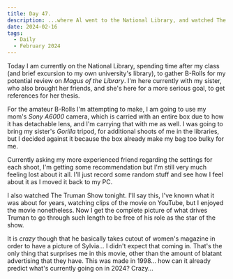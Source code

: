 ```yaml
---
title: Day 47.
description: ...where Al went to the National Library, and watched The Truman Show.
date: 2024-02-16
tags: 
  - Daily
  - February 2024
---
```


Today I am currently on the National Library, spending time after my class (and brief excursion to my own university's library), to gather B-Rolls for my potential review on *Magus of the Library*. I'm here currently with my sister, who also brought her friends, and she's here for a more serious goal, to get references for her thesis.

For the amateur B-Rolls I'm attempting to make, I am going to use my mom's *Sony A6000* camera, which is carried with an entire box due to how it has detachable lens, and I'm carrying that with me as well. I was going to bring my sister's *Gorilla* tripod, for additional shoots of me in the libraries, but I decided against it because the box already make my bag too bulky for me.

Currently asking my more experienced friend regarding the settings for each shoot, I'm getting some recommendation but I'm still very much feeling lost about it all. I'll just record some random stuff and see how I feel about it as I moved it back to my PC.

I also watched The Truman Show tonight. I'll say this, I've known what it was about for years, watching clips of the movie on YouTube, but I enjoyed the movie nonetheless. Now I get the complete picture of what drives Truman to go through such length to be free of his role as the star of the show.

It is *crazy* though that he basically takes cutout of women's magazine in order to have a picture of Sylvia... I didn't expect that coming in. That's the only thing that surprises me in this movie, other than the amount of blatant advertising that they have. This was made in 1998... how can it already predict what's currently going on in 2024? Crazy...